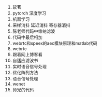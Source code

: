 1. 软著 
2. pytorch 深度学习
6. 机器学习
8. 采样消抖 延迟消抖 寄存器消抖
2. 陈老师代码中维纳滤波
3. 代码中最后相加
4. webrtc和speex的aec模块原理和matlab代码  
5. webrtc  
6. 跟着网上博客看  
7. 自适应滤波书  
8. 实时语音信号处理 
9. 优化阵列方法
10. 语音信号处理
11. wenet
12. 师兄的代码